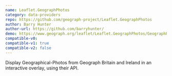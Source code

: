 ```yaml
---
name: Leaflet.GeographPhotos
category: data-providers
repo: https://github.com/geograph-project/Leaflet.GeographPhotos
author: Barry Hunter
author-url: https://github.com/barryhunter/
demo: https://www.geograph.org/leaflet/Leaflet.GeographPhotos/GeographPhotos-example.html
compatible-v0:
compatible-v1: true
compatible-v2: false
---
```


Display Geographical-Photos from Geograph Britain and Ireland in an interactive overlay, using their API.
